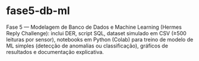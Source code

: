 # fase5-db-ml
Fase 5 — Modelagem de Banco de Dados e Machine Learning (Hermes Reply Challenge): inclui DER, script SQL, dataset simulado em CSV (≥500 leituras por sensor), notebooks em Python (Colab) para treino de modelo de ML simples (detecção de anomalias ou classificação), gráficos de resultados e documentação explicativa.
